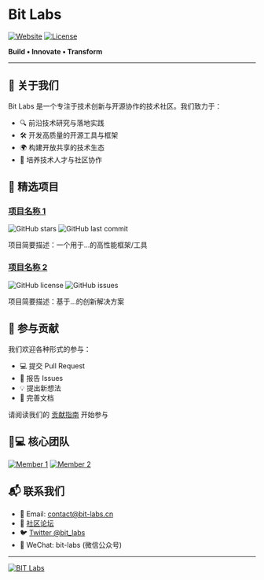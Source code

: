 # Bit Labs

[![Website](https://img.shields.io/badge/Visit-Website-blue?style=flat-square)](https://bit-labs.cn)
[![License](https://img.shields.io/badge/License-MIT-green?style=flat-square)](LICENSE)

**Build • Innovate • Transform**

---

## 🚀 关于我们

Bit Labs 是一个专注于技术创新与开源协作的技术社区。我们致力于：

- 🔍 前沿技术研究与落地实践
- 🛠️ 开发高质量的开源工具与框架
- 🌍 构建开放共享的技术生态
- 👥 培养技术人才与社区协作

## 🌟 精选项目

### [项目名称 1](https://github.com/bit-labs/your-project)
![GitHub stars](https://img.shields.io/github/stars/bit-labs/your-project?style=flat-square)
![GitHub last commit](https://img.shields.io/github/last-commit/bit-labs/your-project?style=flat-square)

项目简要描述：一个用于...的高性能框架/工具

### [项目名称 2](https://github.com/bit-labs/your-project)
![GitHub license](https://img.shields.io/github/license/bit-labs/your-project?style=flat-square)
![GitHub issues](https://img.shields.io/github/issues/bit-labs/your-project?style=flat-square)

项目简要描述：基于...的创新解决方案

## 🤝 参与贡献

我们欢迎各种形式的参与：
- 💻 提交 Pull Request
- 🐛 报告 Issues
- 💡 提出新想法
- 📖 完善文档

请阅读我们的 [贡献指南](CONTRIBUTING.md) 开始参与

## 🧑💻 核心团队

<!-- 添加成员信息 -->
[![Member 1](https://github.com/username.png?size=100)](https://github.com/username)
[![Member 2](https://github.com/username.png?size=100)](https://github.com/username)

## 📬 联系我们

- 📧 Email: contact@bit-labs.cn
- 💬 [社区论坛](https://forum.bit-labs.cn)
- 🐦 [Twitter @bit_labs](https://twitter.com/bit_labs)
- 📱 WeChat: bit-labs (微信公众号)

---

[![BIT Labs](https://img.shields.io/badge/🛠️-Powered_by_BIT_Labs-ff69b4?style=for-the-badge)](https://bit-labs.cn)

